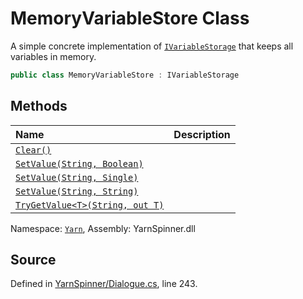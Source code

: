 # MemoryVariableStore Class

A simple concrete implementation of [`IVariableStorage`](/api/csharp/yarn/ivariablestorage.md)
that keeps all variables in memory.


```csharp
public class MemoryVariableStore : IVariableStorage
```



## Methods
|Name|Description|
|:---|:---|
|[`Clear()`](/api/csharp/yarn/memoryvariablestore.clear.md)||
|[`SetValue(String, Boolean)`](/api/csharp/yarn/memoryvariablestore.setvalue-system.string,system.boolean-.md)||
|[`SetValue(String, Single)`](/api/csharp/yarn/memoryvariablestore.setvalue-system.string,system.single-.md)||
|[`SetValue(String, String)`](/api/csharp/yarn/memoryvariablestore.setvalue-system.string,system.string-.md)||
|[`TryGetValue<T>(String, out T)`](/api/csharp/yarn/memoryvariablestore.trygetvalue--1-system.string,--0@-.md)||
<div class="class-metadata">

Namespace: [`Yarn`](/api/csharp/yarn/README.md), Assembly: YarnSpinner.dll
</div>

## Source
Defined in [YarnSpinner/Dialogue.cs](https://github.com/YarnSpinnerTool/YarnSpinner//blob/develop/YarnSpinner/Dialogue.cs#L243), line 243.
